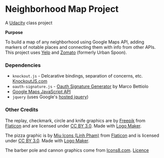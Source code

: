 # Neighborhood Map Project
A [Udacity](http://udacity.com) class project

**Purpose**

To build a map of any neighborhood using Google Maps API, adding markers of notable places and connecting them with info from other APIs. This project uses [Yelp](https://www.yelp.com/developers) and [Zomato](https://developers.zomato.com/api) (formerly Urban Spoon).

###  Dependencies
- `knockout.js` - Delcarative bindings, separation of concerns, etc. [KnockoutJS.com](http://knockoutjs.com/)
- `oauth-signature.js` - [Oauth Signature Generator](https://github.com/bettiolo/oauth-signature-js) by Marco Bettiolo
- [Google Maps JavaScript API](https://developers.google.com/maps/documentation/javascript/)
- `jquery` (uses Google's [hosted jquery](https://developers.google.com/speed/libraries/))

### Other Credits

The replay, checkmark, circle and knife graphics are by [Freepik](http://www.freepik.com/) from [Flaticon](http://www.flaticon.com/) and are licensed under [CC BY 3.0](http://creativecommons.org/licenses/by/3.0/). Made with [Logo Maker](http://logomakr.com).

The pizza graphic is by [Miu Icons (Linh Pham)](http://linhpham.me/miu) from [Flaticon](http://www.flaticon.com/) and is licensed under [CC BY 3.0](http://creativecommons.org/licenses/by/3.0/). Made with [Logo Maker](http://logomakr.com).

The barber pole and cannon graphics come from [Icons8.com](https://icons8.com/). [Licence](https://icons8.com/license/)